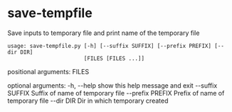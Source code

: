 save-tempfile
=============

Save inputs to temporary file and print name of the temporary file

```
usage: save-tempfile.py [-h] [--suffix SUFFIX] [--prefix PREFIX] [--dir DIR]
                        [FILES [FILES ...]]
```

positional arguments:
  FILES

optional arguments:
  -h, --help       show this help message and exit
  --suffix SUFFIX  Suffix of name of temporary file
  --prefix PREFIX  Prefix of name of temporary file
  --dir DIR        Dir in which temporary created
